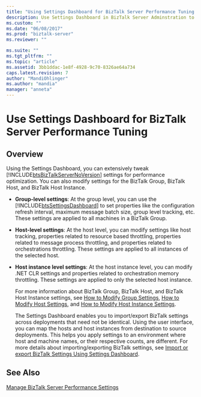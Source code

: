 ```yaml
---
title: "Using Settings Dashboard for BizTalk Server Performance Tuning | Microsoft Docs"
description: Use Settings Dashboard in BizTalk Server Adminstration to update group, host, and host instance settings 
ms.custom: ""
ms.date: "06/08/2017"
ms.prod: "biztalk-server"
ms.reviewer: ""

ms.suite: ""
ms.tgt_pltfrm: ""
ms.topic: "article"
ms.assetid: 3bb1ddac-1e8f-4928-9c70-8326ae64a734
caps.latest.revision: 7
author: "MandiOhlinger"
ms.author: "mandia"
manager: "anneta"
---
```

# Use Settings Dashboard for BizTalk Server Performance Tuning

## Overview
Using the Settings Dashboard, you can extensively tweak [!INCLUDE[btsBizTalkServerNoVersion](../includes/btsbiztalkservernoversion-md.md)] settings for performance optimization. You can also modify settings for the BizTalk Group, BizTalk Host, and BizTalk Host Instance.  
  
- **Group-level settings**: At the group level, you can use the [!INCLUDE[btsSettingsDashboard](../includes/btssettingsdashboard-md.md)] to set properties like the configuration refresh interval, maximum message batch size, group level tracking, etc. These settings are applied to all machines in a BizTalk Group.  
  
- **Host-level settings**: At the host level, you can modify settings like host tracking, properties related to resource based throttling, properties related to message process throttling, and properties related to orchestrations throttling. These settings are applied to all instances of the selected host.  
  
- **Host instance level settings**: At the host instance level, you can modify .NET CLR settings and properties related to orchestration memory throttling. These settings are applied to only the selected host instance.  
  
  For more information about BizTalk Group, BizTalk Host, and BizTalk Host Instance settings, see [How to Modify Group Settings](../core/how-to-modify-group-settings.md), [How to Modify Host Settings](../core/how-to-modify-host-settings.md), and [How to Modify Host Instance Settings](../core/how-to-modify-host-instance-settings.md).  
  
  The Settings Dashboard enables you to import/export BizTalk settings across deployments that need not be identical. Using the user interface, you can map the hosts and host instances from destination to source deployments. This helps you apply settings to an environment where host and machine names, or their respective counts, are different. For more details about importing/exporting BizTalk settings, see [Import or export BizTalk Settings Using Settings Dashboard](how-to-import-biztalk-settings-using-settings-dashboard.md).  
  
## See Also  
 [Manage BizTalk Server Performance Settings](../core/managing-biztalk-server-performance-settings.md)